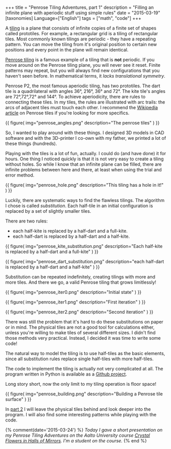 +++
title = "Penrose Tiling Adventures, part 1"
description = "Filling an infinite plane with aperiodic stuff using simple rules"
date = "2015-03-19"
[taxonomies]
Language=["English"]
tags = ["math", "code"]
+++

A [tiling](https://en.wikipedia.org/wiki/Tessellation) is a plane that consists of infinite copies of a finite set of shapes called prototiles.
For example, a rectangular grid is a tiling of rectangular tiles. Most
commonly known tilings are periodic - they have a repeating pattern.
You can move the tiling from it's original position to certain new positions and
every point in the plane will remain identical.

[Penrose tiling](https://en.wikipedia.org/wiki/Penrose_tiling) is a
famous example of a tiling that is **not** periodic. If you move around
on the Penrose tiling plane, you will never see it reset. Finite patterns
may repeat, but you will always find new configurations that you haven't
seen before. In mathematical terms, it *lacks translational symmetry*.

Penrose P2, the most famous aperiodic tiling, has two prototiles.
The dart tile is a quadrilateral with angles 36&deg;, 216&deg;, 36&deg;
and 72&deg;.
The kite tile's angles are 72&deg;,72&deg;,72&deg; and 144&deg;.
To achieve aperiodicity, there are rules to connecting these tiles. In
my tiles, the rules are illustrated with arc trails: the arcs of adjacent
tiles must touch each other. I recommend the [Wikipedia article](https://en.wikipedia.org/Penrose_tiling) on
Penrose tiles if you're looking for more specifics.

{{
    figure(
        img="penrose_angles.png"
        description="The penrose tiles"
    )
}}

So, I wanted to play around with these things. I designed 3D models in
CAD software and with the 3D-printer I co-own with my father, we
printed a lot of these things (hundreds).

Playing with the tiles is a lot of fun, actually. I could do
(and have done) it for hours. One thing I noticed quickly is that it is
not very easy to create a tiling without holes. So while I know that an infinite
plane can be filled, there are infinite problems between here and there,
at least when using the trial and error method.

{{
    figure(
        img="penrose_hole.png"
        description="This tiling has a hole in it!"
    )
}}

Luckily, there are systematic ways to find the flawless tilings. The algorithm
I chose is called *substitution*. Each half-tile in an initial configuration is 
replaced by a set of slightly smaller tiles.

There are two rules: 

* each half-kite is replaced by a half-dart and a full-kite.
* each half-dart is replaced by a half-dart and a half-kite.

{{
    figure(
        img="penrose_kite_substitution.png"
        description="Each half-kite is replaced by a half-dart and a full-kite"
    )
}}

{{
    figure(
        img="penrose_dart_substitution.png"
        description="each half-dart is replaced by a half-dart and a half-kite"
    )
}}

Substitution can be repeated
indefinitely, creating tilings with more and more tiles. And there we go, a
valid Penrose tiling that grows limitlessly!

{{
    figure(
        img="penrose_iter0.png"
        description="Initial state"
    )
}}

{{
    figure(
        img="penrose_iter1.png"
        description="First iteration"
    )
}}

{{
    figure(
        img="penrose_iter2.png"
        description="Second iteration"
    )
}}

There was still the problem that it's hard to do these substitutions on paper
or in mind. The physical tiles are not a good tool for calculations either,
unless you're willing to make tiles of several different sizes. I didn't find
those methods very practical. Instead, I decided it was time to write some code!

The natural way to model the tiling is to use half-tiles as the basic elements,
since all substitution rules replace single half-tiles with more half-tiles.

The code to implement the tiling is actually not very complicated at all.
The program written in Python is available as a
[Github project](https://github.com/mollikka/Penrose).

Long story short, now the only limit to my tiling operation is floor space!

{{
    figure(
        img="penrose_building.png"
        description="Building a Penrose tile surface"
    )
}}

In [part 2](@/text/2015-penrose-2/index.md) I will leave the physical tiles behind and look deeper into the program. I will also find some interesting patterns while playing with the code.

{% comment(date='2015-03-24') %}
*Today I gave a short presentation on my Penrose Tiling Adventures on the Aalto University course
[Crystal Flowers in Halls of Mirrors](https://noppa.aalto.fi/noppa/kurssi/mat-1.3000/etusivu). I'm a student on the course.*
{% end %}
